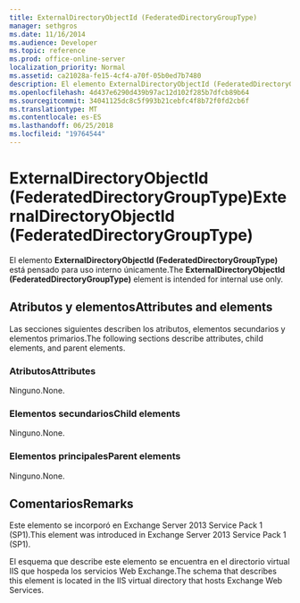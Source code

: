 ```yaml
---
title: ExternalDirectoryObjectId (FederatedDirectoryGroupType)
manager: sethgros
ms.date: 11/16/2014
ms.audience: Developer
ms.topic: reference
ms.prod: office-online-server
localization_priority: Normal
ms.assetid: ca21028a-fe15-4cf4-a70f-05b0ed7b7480
description: El elemento ExternalDirectoryObjectId (FederatedDirectoryGroupType) está pensado para uso interno únicamente.
ms.openlocfilehash: 4d437e6290d439b97ac12d102f285b7dfcb89b64
ms.sourcegitcommit: 34041125dc8c5f993b21cebfc4f8b72f0fd2cb6f
ms.translationtype: MT
ms.contentlocale: es-ES
ms.lasthandoff: 06/25/2018
ms.locfileid: "19764544"
---
```

# <a name="externaldirectoryobjectid-federateddirectorygrouptype"></a><span data-ttu-id="8df26-103">ExternalDirectoryObjectId (FederatedDirectoryGroupType)</span><span class="sxs-lookup"><span data-stu-id="8df26-103">ExternalDirectoryObjectId (FederatedDirectoryGroupType)</span></span>

<span data-ttu-id="8df26-104">El elemento **ExternalDirectoryObjectId (FederatedDirectoryGroupType)** está pensado para uso interno únicamente.</span><span class="sxs-lookup"><span data-stu-id="8df26-104">The **ExternalDirectoryObjectId (FederatedDirectoryGroupType)** element is intended for internal use only.</span></span> 

## <a name="attributes-and-elements"></a><span data-ttu-id="8df26-105">Atributos y elementos</span><span class="sxs-lookup"><span data-stu-id="8df26-105">Attributes and elements</span></span>

<span data-ttu-id="8df26-106">Las secciones siguientes describen los atributos, elementos secundarios y elementos primarios.</span><span class="sxs-lookup"><span data-stu-id="8df26-106">The following sections describe attributes, child elements, and parent elements.</span></span>
  
### <a name="attributes"></a><span data-ttu-id="8df26-107">Atributos</span><span class="sxs-lookup"><span data-stu-id="8df26-107">Attributes</span></span>

<span data-ttu-id="8df26-108">Ninguno.</span><span class="sxs-lookup"><span data-stu-id="8df26-108">None.</span></span>
  
### <a name="child-elements"></a><span data-ttu-id="8df26-109">Elementos secundarios</span><span class="sxs-lookup"><span data-stu-id="8df26-109">Child elements</span></span>

<span data-ttu-id="8df26-110">Ninguno.</span><span class="sxs-lookup"><span data-stu-id="8df26-110">None.</span></span>
  
### <a name="parent-elements"></a><span data-ttu-id="8df26-111">Elementos principales</span><span class="sxs-lookup"><span data-stu-id="8df26-111">Parent elements</span></span>

<span data-ttu-id="8df26-112">Ninguno.</span><span class="sxs-lookup"><span data-stu-id="8df26-112">None.</span></span>
  
## <a name="remarks"></a><span data-ttu-id="8df26-113">Comentarios</span><span class="sxs-lookup"><span data-stu-id="8df26-113">Remarks</span></span>

<span data-ttu-id="8df26-114">Este elemento se incorporó en Exchange Server 2013 Service Pack 1 (SP1).</span><span class="sxs-lookup"><span data-stu-id="8df26-114">This element was introduced in Exchange Server 2013 Service Pack 1 (SP1).</span></span>
  
<span data-ttu-id="8df26-115">El esquema que describe este elemento se encuentra en el directorio virtual IIS que hospeda los servicios Web Exchange.</span><span class="sxs-lookup"><span data-stu-id="8df26-115">The schema that describes this element is located in the IIS virtual directory that hosts Exchange Web Services.</span></span>
  

